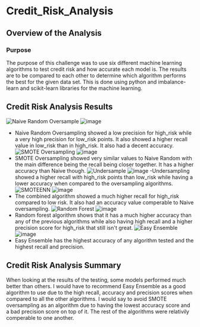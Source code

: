 # Credit_Risk_Analysis

## Overview of the Analysis
  
### Purpose
  The purpose of this challenge was to use six different machine learning algorithms to test credit risk and how accurate each model is. The results are to be compared to each other to determine which algorithm performs the best for the given data set. This is done using python and imbalance-learn and scikit-learn libraries for the machine learning.
## Credit Risk Analysis Results
  ![Naive Random Oversample](https://user-images.githubusercontent.com/46801182/193965784-cf3a48cc-83b0-422e-99b2-73357b873f7d.png)
  ![image](https://user-images.githubusercontent.com/46801182/193966328-837e7689-96cd-4c99-baf9-945a1b37409e.png)
  - Naive Random Oversampling showed a low precision for high_risk while a very high precision for low_risk points. It also showed a higher recall value in low_risk than in high_risk. It also had a decent accuracy.
  ![SMOTE Oversampling](https://user-images.githubusercontent.com/46801182/193966095-c147656b-5a9a-4fd5-81b1-ef4b6331d055.png)
  ![image](https://user-images.githubusercontent.com/46801182/193966304-ba6866d6-6f4f-4f13-a8a9-a36714de3522.png)
  - SMOTE Oversampling showed very similar values to Naive Random with the main difference being the recall being closer together. It has a higher accuracy than Naive though.
  ![Undersample](https://user-images.githubusercontent.com/46801182/193966409-22198d46-cc7b-4d6c-ad5b-164c1e0ff15f.png)
  ![image](https://user-images.githubusercontent.com/46801182/193966466-703bd41f-c0b8-48a0-b4d7-1e558e841f35.png)
  -Undersampling showed a higher recall with high_risk points than low_risk while having a lower accuracy when compared to the oversampling algorithms.
  ![SMOTEENN](https://user-images.githubusercontent.com/46801182/193966596-03b50bb8-214a-4aa8-8384-03ac33255efa.png)
  ![image](https://user-images.githubusercontent.com/46801182/193966637-b880e593-2d21-4663-9124-6f094eb26d46.png)
  - The combined algorithm showed a much higher recall for high_risk compared to low risk. It also had an accuracy value comperable to Naive oversampling.
  ![Random Forest](https://user-images.githubusercontent.com/46801182/193966933-ec86074e-6f77-4cd6-9a49-12b1c54e9399.png)
  ![image](https://user-images.githubusercontent.com/46801182/193967049-d09dbf92-947e-4a91-9942-d9f60d343b88.png)
  - Random forest algorithm shows that it has a much higher accuracy than any of the previous algorithms while also having high recall and a higher precision score for high_risk that still isn't great.
  ![Easy Ensemble](https://user-images.githubusercontent.com/46801182/193967784-4fd0cb0b-b782-42c1-821b-72444195a0a3.png)
  ![image](https://user-images.githubusercontent.com/46801182/193968022-bd8b938e-859c-48a4-b536-58cfc446a686.png)
 - Easy Ensemble has the highest accuracy of any algorithm tested and the highest recall and precision.
## Credit Risk Analysis Summary
  When looking at the results of the testing, some models performed much better than others. I would have to recommend Easy Ensemble as a good algorithm to use due to the high recall, accuracy and precision scores when compared to all the other algorithms. I would say to avoid SMOTE oversampling as an algorithm due to having the lowest accuracy score and a bad precision score on top of it. The rest of the algorithms were relativily comperable to one another.
